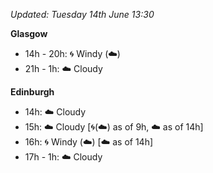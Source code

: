 *Updated: Tuesday 14th June 13:30*

**Glasgow**

* 14h - 20h: :cyclone: Windy (:cloud:)
* 21h - 1h: :cloud: Cloudy

**Edinburgh**

* 14h: :cloud: Cloudy
* 15h: :cloud: Cloudy [:cyclone:(:cloud:) as of 9h, :cloud: as of 14h]
* 16h: :cyclone: Windy (:cloud:) [:cloud: as of 14h]
* 17h - 1h: :cloud: Cloudy
